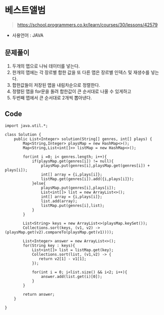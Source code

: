 # 베스트앨범
> https://school.programmers.co.kr/learn/courses/30/lessons/42579
- 사용언어 : JAVA

## 문제풀이
1. 두개의 맵으로 나눠 데이터를 넣는다.
2. 한개의 맵에는 각 장르별 합한 값을 또 다른 맵은 장르별 인덱스 및 재생수를 넣는다.
3. 합한값들이 저장된 맵을 내림차순으로 정렬한다.
4. 정렬된 맵을 for문을 돌려 합한값이 큰 순서대로 나올 수 있게하고
5. 두번째 맵에서 큰 순서대로 2개씩 뽑아낸다.

## Code
```
import java.util.*;

class Solution {
    public List<Integer> solution(String[] genres, int[] plays) {
        Map<String,Integer> playsMap = new HashMap<>();
        Map<String,List<int[]>> listMap = new HashMap<>();
        
        for(int i =0; i< genres.length; i++){
            if(playsMap.get(genres[i]) != null){
                playsMap.put(genres[i],playsMap.get(genres[i]) + plays[i]);
                int[] array = {i,plays[i]};
                listMap.get(genres[i]).add({i,plays[i]});
            }else{
                playsMap.put(genres[i],plays[i]);
                List<int[]> list = new ArrayList<>();
                int[] array = {i,plays[i]};
                list.add(array);
                listMap.put(genres[i],list);
            }
        }
        
        List<String> keys = new ArrayList<>(playsMap.keySet());
		Collections.sort(keys, (v1, v2) -> (playsMap.get(v2).compareTo(playsMap.get(v1)))); 
        
        List<Integer> answer = new ArrayList<>();
        for(String key : keys){
            List<int[]> list = listMap.get(key);
            Collections.sort(list, (v1,v2) -> {
               return v2[1] - v1[1]; 
            });
            
            for(int i = 0; i<list.size() && i<2; i++){
                answer.add(list.get(i)[0]);
            }
        }
        
        return answer;
    }

}
```
